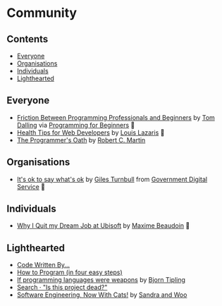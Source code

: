 # Community

## Contents

- [Everyone](#everyone)
- [Organisations](#organisations)
- [Individuals](#individuals)
- [Lighthearted](#lighthearted)

## Everyone

- [Friction Between Programming Professionals and Beginners](http://www.programmingforbeginnersbook.com/blog/friction_between_programming_professionals_and_beginners/) by [Tom Dalling](https://twitter.com/tom_dalling) via [Programming for Beginners](http://www.programmingforbeginnersbook.com/) :green_book:
- [Health Tips for Web Developers](https://www.impressivewebs.com/health-tips-for-web-developers/) by [Louis Lazaris](https://twitter.com/ImpressiveWebs) :green_book:
- [The Programmer's Oath](http://blog.cleancoder.com/uncle-bob/2015/11/18/TheProgrammersOath.html) by [Robert C. Martin](https://sites.google.com/site/unclebobconsultingllc/)

## Organisations

- [It's ok to say what's ok](https://gds.blog.gov.uk/2016/05/25/its-ok-to-say-whats-ok/) by [Giles Turnbull](https://gds.blog.gov.uk/author/giles-turnbull/) from [Government Digital Service](https://www.gov.uk/government/organisations/government-digital-service) :green_book:

## Individuals

- [Why I Quit my Dream Job at Ubisoft](http://gingearstudio.com/why-i-quit-my-dream-job-at-ubisoft) by [Maxime Beaudoin](http://gingearstudio.com/author/maxime) :green_book:

## Lighthearted

- [Code Written By...](http://images-cdn.9gag.com/photo/apqNxqD_700b_v4.jpg)
- [How to Program (in four easy steps)](https://i.imgur.com/wOsEq7N.png)
- [If programming languages were weapons](http://bjorn.tipling.com/if-programming-languages-were-weapons) by [Bjorn Tipling](https://twitter.com/bjorntipling)
- [Search · "Is this project dead?"](https://github.com/search?q=%22Is+this+project+dead%3F%22&ref=searchresults&type=Issues&utf8=%E2%9C%93)
- [Software Engineering, Now With Cats!](http://www.sandraandwoo.com/2012/11/19/0430-software-engineering-now-with-cats/) by [Sandra and Woo](http://www.sandraandwoo.com/)
